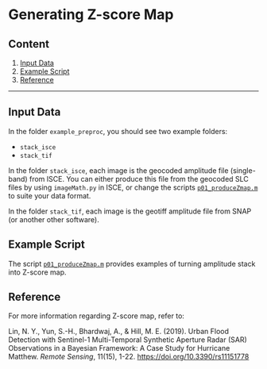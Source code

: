 # Generating Z-score Map

## Content
1. [Input Data](#Input-Data)
2. [Example Script](#Example-Script)
3. [Reference](#Reference)

------

## Input Data
In the folder ```example_preproc```, you should see two example folders:
 - ```stack_isce```
 - ```stack_tif```

In the folder ```stack_isce```, each image is the geocoded amplitude file (single-band) from ISCE. You can either produce this file from the geocoded SLC files by using ```imageMath.py``` in ISCE, or change the scripts [```p01_produceZmap.m```](https://github.com/IES-SARLab/SBATool/blob/main/example_preproc/p01_produceZmap.m) to suite your data format.

In the folder ```stack_tif```, each image is the geotiff amplitude file from SNAP (or another other software).

## Example Script
The script [```p01_produceZmap.m```](https://github.com/IES-SARLab/SBATool/blob/main/example_preproc/p01_produceZmap.m) provides examples of turning amplitude stack into Z-score map.

## Reference
For more information regarding Z-score map, refer to:

Lin, N. Y., Yun, S.-H., Bhardwaj, A., & Hill, M. E. (2019). Urban Flood Detection with Sentinel-1 Multi-Temporal Synthetic Aperture Radar (SAR) Observations in a Bayesian Framework: A Case Study for Hurricane Matthew. _Remote Sensing_, 11(15), 1-22. https://doi.org/10.3390/rs11151778 

